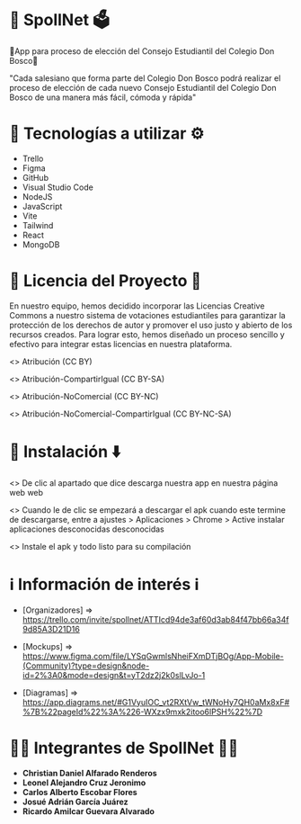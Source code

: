 # 🦅 SpollNet 🗳

💙App para proceso de elección del Consejo Estudiantil del Colegio Don Bosco💛

"Cada salesiano que forma parte del Colegio Don Bosco podrá realizar el proceso de elección de cada nuevo Consejo Estudiantil del Colegio Don Bosco de una manera más fácil, cómoda y rápida"

# 🔧 Tecnologías a utilizar ⚙️

* Trello
* Figma 
* GitHub
* Visual Studio Code
* NodeJS
* JavaScript
* Vite
* Tailwind 
* React 
* MongoDB

# 📃 Licencia del Proyecto 📃

En nuestro equipo, hemos decidido incorporar las Licencias Creative Commons a nuestro sistema de  votaciones estudiantiles para garantizar la protección de los derechos de autor y promover el uso justo y 
abierto de los recursos creados. Para lograr esto, hemos diseñado un proceso sencillo y efectivo para integrar estas licencias en nuestra plataforma.

<> Atribución (CC BY)

<> Atribución-CompartirIgual (CC BY-SA)

<> Atribución-NoComercial (CC BY-NC)

<> Atribución-NoComercial-CompartirIgual (CC BY-NC-SA)

# 📱 Instalación ⬇️

<> De clic al apartado que dice descarga nuestra app en nuestra página web
web

<> Cuando le de clic se empezará a descargar el apk cuando este termine de descargarse, entre a ajustes > Aplicaciones > Chrome > Active instalar aplicaciones desconocidas
desconocidas

<> Instale el apk y todo listo para su compilación 

# ℹ️ Información de interés ℹ️

* [Organizadores] =>  https://trello.com/invite/spollnet/ATTIcd94de3af60d3ab84f47bb66a34f9d85A3D21D16
 
* [Mockups] => https://www.figma.com/file/LYSqGwmlsNheiFXmDTjBOg/App-Mobile-(Community)?type=design&node-id=2%3A0&mode=design&t=yT2dz2j2k0slLvJo-1
 
* [Diagramas] => https://app.diagrams.net/#G1VyuIOC_vt2RXtVw_tWNoHy7QH0aMx8xF#%7B%22pageId%22%3A%226-WXzx9mxk2itoo6lPSH%22%7D
 
# 🧑‍💻 Integrantes de SpollNet 🧑‍💻

* **Christian Daniel Alfarado Renderos**
* **Leonel Alejandro Cruz Jeronimo**
* **Carlos Alberto Escobar Flores**
* **Josué Adrián García Juárez**
* **Ricardo Amilcar Guevara Alvarado**

